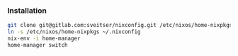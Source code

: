 ### Installation

```bash
git clone git@gitlab.com:sveitser/nixconfig.git /etc/nixos/home-nixpkgs
ln -s /etc/nixos/home-nixpkgs ~/.nixconfig
nix-env -i home-manager
home-manager switch
```
